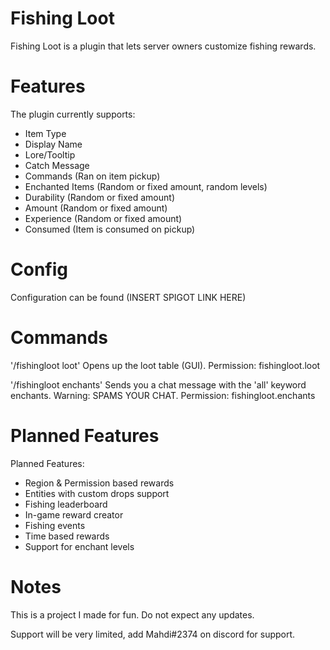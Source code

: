 # Fishing Loot
Fishing Loot is a plugin that lets server owners customize fishing rewards.

# Features
The plugin currently supports:
- Item Type
- Display Name
- Lore/Tooltip
- Catch Message
- Commands (Ran on item pickup)
- Enchanted Items (Random or fixed amount, random levels)
- Durability (Random or fixed amount)
- Amount (Random or fixed amount)
- Experience (Random or fixed amount)
- Consumed (Item is consumed on pickup)

# Config
Configuration can be found (INSERT SPIGOT LINK HERE)

# Commands
'/fishingloot loot' Opens up the loot table (GUI). Permission: fishingloot.loot

'/fishingloot enchants' Sends you a chat message with the 'all' keyword enchants. Warning: SPAMS YOUR CHAT. Permission: fishingloot.enchants

# Planned Features
Planned Features:
- Region & Permission based rewards
- Entities with custom drops support
- Fishing leaderboard
- In-game reward creator
- Fishing events
- Time based rewards
- Support for enchant levels

# Notes
This is a project I made for fun. Do not expect any updates. 

Support will be very limited, add Mahdi#2374 on discord for support.
